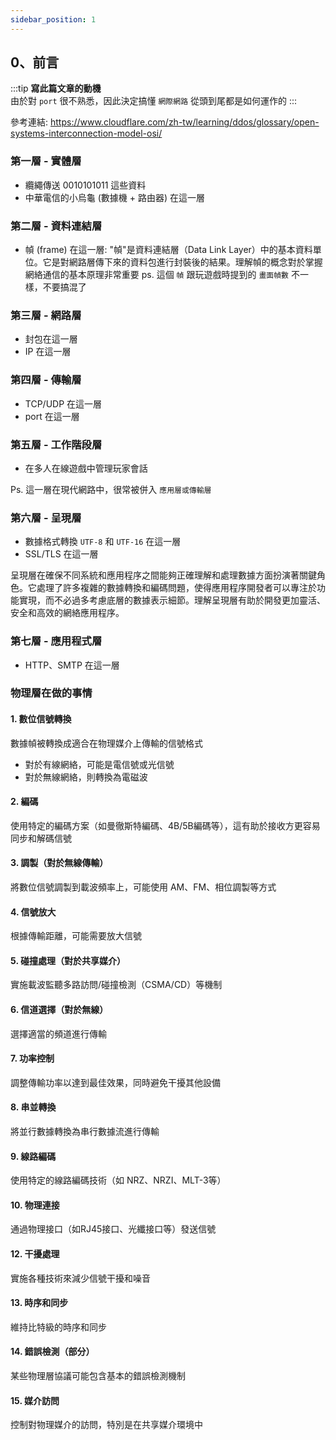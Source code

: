 ```yaml
---
sidebar_position: 1
---
```


0、前言
------
:::tip
**寫此篇文章的動機**  
由於對 `port` 很不熟悉，因此決定搞懂 `網際網路` 從頭到尾都是如何運作的
:::



參考連結: https://www.cloudflare.com/zh-tw/learning/ddos/glossary/open-systems-interconnection-model-osi/



### 第一層 - 實體層
* 纜繩傳送 0010101011 這些資料
* 中華電信的小烏龜 (數據機 + 路由器) 在這一層




### 第二層 - 資料連結層

* 幀 (frame) 在這一層: "幀"是資料連結層（Data Link Layer）中的基本資料單位。它是對網路層傳下來的資料包進行封裝後的結果。理解幀的概念對於掌握網絡通信的基本原理非常重要
ps. 這個 `幀` 跟玩遊戲時提到的 `畫面幀數` 不一樣，不要搞混了

### 第三層 - 網路層

* 封包在這一層
* IP 在這一層

### 第四層 - 傳輸層

* TCP/UDP 在這一層
* port 在這一層


### 第五層 - 工作階段層

* 在多人在線遊戲中管理玩家會話

Ps. 這一層在現代網路中，很常被併入 `應用層或傳輸層`

### 第六層 - 呈現層


* 數據格式轉換 `UTF-8` 和 `UTF-16` 在這一層
* SSL/TLS 在這一層


呈現層在確保不同系統和應用程序之間能夠正確理解和處理數據方面扮演著關鍵角色。它處理了許多複雜的數據轉換和編碼問題，使得應用程序開發者可以專注於功能實現，而不必過多考慮底層的數據表示細節。理解呈現層有助於開發更加靈活、安全和高效的網絡應用程序。   

### 第七層 - 應用程式層

* HTTP、SMTP 在這一層







### 物理層在做的事情
#### 1. 數位信號轉換

數據幀被轉換成適合在物理媒介上傳輸的信號格式

* 對於有線網絡，可能是電信號或光信號
* 對於無線網絡，則轉換為電磁波

#### 2. 編碼
使用特定的編碼方案（如曼徹斯特編碼、4B/5B編碼等），這有助於接收方更容易同步和解碼信號

#### 3. 調製（對於無線傳輸）
將數位信號調製到載波頻率上，可能使用 AM、FM、相位調製等方式


#### 4. 信號放大

根據傳輸距離，可能需要放大信號

#### 5. 碰撞處理（對於共享媒介）

實施載波監聽多路訪問/碰撞檢測（CSMA/CD）等機制


#### 6. 信道選擇（對於無線）

選擇適當的頻道進行傳輸


#### 7. 功率控制

調整傳輸功率以達到最佳效果，同時避免干擾其他設備


#### 8. 串並轉換

將並行數據轉換為串行數據流進行傳輸


#### 9. 線路編碼

使用特定的線路編碼技術（如 NRZ、NRZI、MLT-3等）


#### 10. 物理連接

通過物理接口（如RJ45接口、光纖接口等）發送信號


#### 12. 干擾處理

實施各種技術來減少信號干擾和噪音


#### 13. 時序和同步

維持比特級的時序和同步


#### 14. 錯誤檢測（部分）

某些物理層協議可能包含基本的錯誤檢測機制


#### 15. 媒介訪問
控制對物理媒介的訪問，特別是在共享媒介環境中